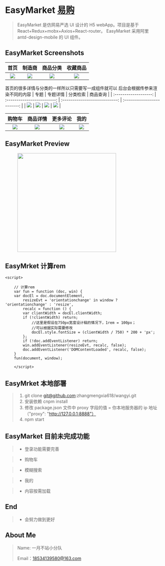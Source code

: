 # EasyMarket [易购](https://github.com/Peroluo/easyMarketApp)

> ​EasyMarket 是仿网易严选 UI 设计的 H5 webApp。项目是基于 React+Redux+mobx+Axios+React-router。
> ​EasyMarket 采用阿里 antd-design-mobile 的 UI 组件。



## EasyMarket Screenshots

|         首页         |        制造商         |         商品分类         |         收藏商品         |
| :------------------: | :-------------------: | :----------------------: | :----------------------: |
| ![](./imgs/home.png) | ![](./imgs/brand.png) | ![](./imgs/category.png) | ![](./imgs/likeList.png) |
 首页的很多详情与分类的一样所以只需要写一成组件就可以 后台会根据传参来渲染不同的内容
|         专题          |          专题详情           |            分类检索            |          商品查询           |
| :-------------------: | :-------------------------: | :----------------------------: | :-------------------------: |
| ![](./imgs/topic.png) | ![](./imgs/topicDetail.png) | ![](./imgs/categorySearch.png) | ![](./imgs/goodsSearch.png) |
 
  
|        购物车        |          商品详情           |        更多评论         |         我的         |
| :------------------: | :-------------------------: | :---------------------: | :------------------: |
| ![](./imgs/cart.png) | ![](./imgs/goodsDetail.png) | ![](./imgs/comment.png) | ![](./imgs/mine.png) |

## EasyMarket Preview

<figure class="third">
    <img src="./imgs/EasyMarket.gif" width="320"/>
</figure>

## EasyMrket  计算rem
    <script>

        // 计算rem
        var fun = function (doc, win) {
        var docEl = doc.documentElement,
            resizeEvt = 'orientationchange' in window ? 'orientationchange' : 'resize',
            recalc = function () {
            var clientWidth = docEl.clientWidth;
            if (!clientWidth) return;
                //这里是假设在750px宽度设计稿的情况下，1rem = 100px；
                //可以根据实际需要修改
                docEl.style.fontSize = (clientWidth / 750) * 200 + 'px';
            };
            if (!doc.addEventListener) return;
            win.addEventListener(resizeEvt, recalc, false);
            doc.addEventListener('DOMContentLoaded', recalc, false);
        }
        fun(document, window);
        
        </script>

## EasyMrket 本地部署

> 1. git clone git@github.com:zhangmengxia618/wangyi.git
> 2. 安装依赖 cnpm install
> 3. 修改 package.json 文件中 proxy 字段的值 = 你本地服务器的 ip 地址 （"proxy": "http://127.0.0.1:8888"）
> 4. npm start

## EasyMarket 目前未完成功能

> - 登录功能需要完善

> - 购物车

> - 模糊搜索

> - 我的

> - 内容按需加载


## End

> - 会努力做到更好

## About Me

> Name: 一月不站小分队
>
>
> Email：18534139580@163.com
